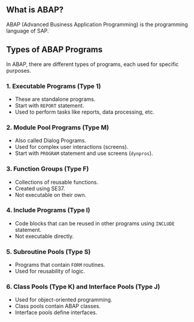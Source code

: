 ## What is ABAP?
ABAP (Advanced Business Application Programming) is the programming language of SAP.

## Types of ABAP Programs

In ABAP, there are different types of programs, each used for specific purposes.

### 1. Executable Programs (Type 1)
- These are standalone programs.
- Start with `REPORT` statement.
- Used to perform tasks like reports, data processing, etc.

### 2. Module Pool Programs (Type M)
- Also called Dialog Programs.
- Used for complex user interactions (screens).
- Start with `PROGRAM` statement and use screens (`dynpros`).

### 3. Function Groups (Type F)
- Collections of reusable functions.
- Created using SE37.
- Not executable on their own.

### 4. Include Programs (Type I)
- Code blocks that can be reused in other programs using `INCLUDE` statement.
- Not executable directly.

### 5. Subroutine Pools (Type S)
- Programs that contain `FORM` routines.
- Used for reusability of logic.

### 6. Class Pools (Type K) and Interface Pools (Type J)
- Used for object-oriented programming.
- Class pools contain ABAP classes.
- Interface pools define interfaces.
